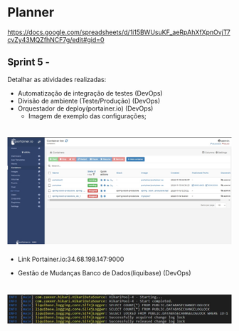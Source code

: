 # Planner

https://docs.google.com/spreadsheets/d/1i15BWUsuKF_aeRpAhXfXpnOvjT7cvZy43MQZfhNCF7g/edit#gid=0

## Sprint 5 - 

Detalhar as atividades realizadas:

- Automatização de integração de testes (DevOps)
- Divisão de ambiente (Teste/Produção) (DevOps)
- Orquestador de deploy(portainer.io) (DevOps)
    - Imagem de exemplo das configurações;   
<h1 align="center">
    <img alt="Gobarber" src="/imagem/portainer_io.jpeg" />
</h1>

- Link Portainer.io:34.68.198.147:9000

- Gestão de Mudanças Banco de Dados(liquibase) (DevOps)

<h1 align="center">
    <img alt="liquibase" src="/imagem/liquibase/liquibase.png" />
</h1>
